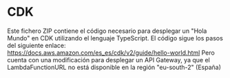 # CDK

Este fichero ZIP contiene el código necesario para desplegar un "Hola Mundo" en CDK utilizando el lenguaje TypeScript. 
El código sigue los pasos del siguiente enlace: https://docs.aws.amazon.com/es_es/cdk/v2/guide/hello-world.html
Pero cuenta con una modificación para desplegar un API Gateway, ya que el LambdaFunctionURL no está disponible en la región "eu-south-2" (España)
